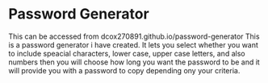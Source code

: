 # Password Generator
This can be accessed from dcox270891.github.io/password-generator
This is a password generator i have created. It lets you select whether you want to include speacial characters, lower case, upper case letters, and also numbers then you will choose how long you want the password to be and it will provide you with a password to copy depending ony your criteria.
